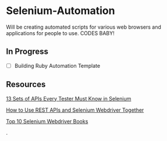 # Selenium-Automation
Will be creating automated scripts for various web browsers and applications for people to use. CODES BABY!

## In Progress
- [ ] Building Ruby Automation Template 

## Resources

[13 Sets of APIs Every Tester Must Know in Selenium](https://dzone.com/articles/30-apis-every-tester-must-know-about-in-selenium)

[How to Use REST APIs and Selenium Webdriver Together](https://www.joecolantonio.com/use-rest-apis-selenium-webdriver-together/)

[Top 10 Selenium Webdriver Books](https://www.testingexcellence.com/top-10-selenium-webdriver-books/)

.
